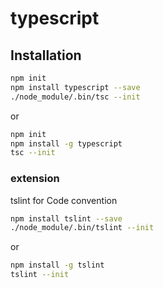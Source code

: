 # typescript

## Installation

```bash
npm init
npm install typescript --save
./node_module/.bin/tsc --init
```
or
```bash
npm init
npm install -g typescript
tsc --init
```

### extension
tslint for Code convention
```bash
npm install tslint --save
./node_module/.bin/tslint --init
```
or
```bash
npm install -g tslint
tslint --init
```
